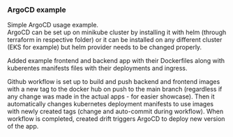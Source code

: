 ### ArgoCD example
  
Simple ArgoCD usage example.  
ArgoCD can be set up on minikube cluster by installing it with helm (through terraform in respective folder) or it can be installed on any different cluster (EKS for example) but helm provider needs to be changed properly. 
   
Added example frontend and backend app with their Dockerfiles along with kuberentes manifests files with their deployments and ingress.  
  
Github workflow is set up to build and push backend and frontend images with a new tag to the docker hub on push to the main branch (regardless if any change was made in the actual apps - for easier showcase). Then it automatically changes kubernetes deployment manifests to use images with newly created tags (change and auto-commit during workflow). When workflow is completed, created drift triggers ArgoCD to deploy new version of the app.   